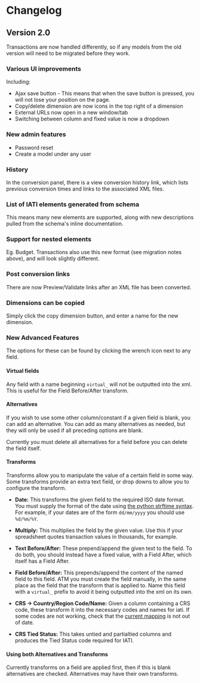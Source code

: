# Changelog

## Version 2.0
Transactions are now handled differently, so if any models from the old version will need to be migrated before they work.

### Various UI improvements
Including:

* Ajax save button - This means that when the save button is pressed, you will not lose your position on the page.
* Copy/delete dimension are now icons in the top right of a dimension
* External URLs now open in a new window/tab
* Switching between column and fixed value is now a dropdown

### New admin features

* Password reset
* Create a model under any user

### History

In the conversion panel, there is a view conversion history link, which lists previous conversion times and links to the associated XML files.

### List of IATI elements generated from schema

This means many new elements are supported, along with new descriptions pulled from the schema's inline documentation.

### Support for nested elements

Eg. Budget. Transactions also use this new format (see migration notes above), and will look slightly different.

### Post conversion links

There are now Preview/Validate links after an XML file has been converted.

### Dimensions can be copied

Simply click the copy dimension button, and enter a name for the new dimension.

### New Advanced Features
The options for these can be found by clicking the wrench icon next to any field.

#### Virtual fields

Any field with a name beginning `virtual_` will not be outputted into the xml. This is useful for the Field Before/After transform.

#### Alternatives

If you wish to use some other column/constant if a given field is blank, you can add an alternative. You can add as many alternatives as needed, but they will only be used if all preceding options are blank.

Currently you must delete all alternatives for a field before you can delete the field itself.

#### Transforms

Transforms allow you to manipulate the value of a certain field in some way. Some transforms provide an extra text field, or drop downs to allow you to configure the transform.

* **Date:**
This transforms the given field to the required ISO date format. You must supply the format of the date using [the python strftime syntax](http://docs.python.org/2/library/datetime.html#strftime-strptime-behavior). For example, if your dates are of the form `dd/mm/yyyy` you should use `%d/%m/%Y`.

* **Multiply:**
This multiplies the field by the given value. Use this if your spreadsheet quotes transaction values in thousands, for example.

* **Text Before/After:**
These prepend/append the given text to the field. To do both, you should instead have a fixed value, with a Field After, which itself has a Field After.

* **Field Before/After:**
This prepends/append the content of the named field to this field.  ATM you must create the field manually, in the same place as the field that the transform that is applied to. Name this field with a `virtual_` prefix to avoid it being outputted into the xml on its own.

* **CRS -> Country/Region Code/Name:**
Given a column containing a CRS code, these transform it into the necessary codes and names for iati. If some codes are not working, check that the [current mapping](https://github.com/markbrough/CSV-IATI-Converter/blob/master/csviati/codes.py) is not out of date.

* **CRS Tied Status:**
This takes untied and partialtied columns and produces the Tied Status code required for IATI.

#### Using both Alternatives and Transforms

Currently transforms on a field are applied first, then if this is blank alternatives are checked. Alternatives may have their own transforms.


